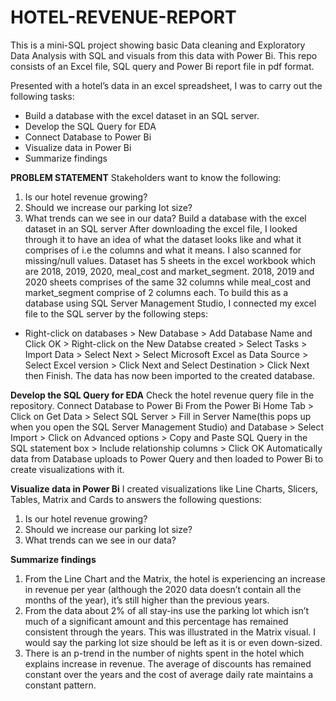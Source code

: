 # HOTEL-REVENUE-REPORT
This is a mini-SQL project showing basic Data cleaning and Exploratory Data Analysis with SQL and visuals from this data with Power Bi. This repo consists of an Excel file, SQL query and Power Bi report file in pdf format.

Presented with a hotel’s data in an excel spreadsheet, I was to carry out the following tasks:
-	Build a database with the excel dataset in an SQL server.
-	Develop the SQL Query for EDA
-	Connect Database to Power Bi
-	Visualize data in Power Bi
-	Summarize findings


**PROBLEM STATEMENT**
Stakeholders want to know the following:
1.	Is our hotel revenue growing?
2.	Should we increase our parking lot size?
3.	What trends can we see in our data?
Build a database with the excel dataset in an SQL server
After downloading the excel file, I looked through it to have an idea of what the dataset looks like and what it comprises of i.e the columns and what it means.
I also scanned for missing/null values. Dataset has 5 sheets in the excel workbook which are 2018, 2019, 2020, meal_cost and market_segment. 2018, 2019 and 2020 sheets comprises of the same 32 columns while meal_cost and market_segment comprise of 2 columns each.
To build this as a database using SQL Server Management Studio, I connected my excel file to the SQL server by the following steps:
-	Right-click on databases > New Database > Add Database Name and Click OK > Right-click on the New Databse created > Select Tasks > Import Data > Select Next > Select Microsoft Excel as Data Source > Select Excel version > Click Next and Select Destination > Click Next then Finish. The data has now been imported to the created database.


**Develop the SQL Query for EDA**
Check the hotel revenue query file in the repository.
Connect Database to Power Bi
From the Power Bi Home Tab > Click on Get Data > Select SQL Server > Fill in Server Name(this pops up when you open the SQL Server Management Studio) and Database > Select Import > Click on Advanced options > Copy and Paste SQL Query in the SQL statement box > Include relationship columns > Click OK
Automatically data from Database uploads to Power Query and then loaded to Power Bi to create visualizations with it.


**Visualize data in Power Bi**
I created visualizations like Line Charts, Slicers, Tables, Matrix and Cards to answers the following questions:
1.	Is our hotel revenue growing?
2.	Should we increase our parking lot size?
3.	What trends can we see in our data?


**Summarize findings**
1.	From the Line Chart and the Matrix, the hotel is experiencing an increase in revenue per year (although the 2020 data doesn’t contain all the months of the year), it’s still higher than the previous years.
2.	From the data about 2% of all stay-ins use the parking lot which isn’t much of a significant amount and this percentage has remained consistent through the years. This was illustrated in the Matrix visual. I would say the parking lot size should be left as it is or even down-sized.
3.	There is an p-trend in the number of nights spent in the hotel which explains increase in revenue. The average of discounts has remained constant over the years and the cost of average daily rate maintains a constant pattern. 
